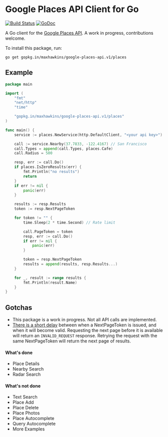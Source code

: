 # Google Places API Client for Go

[![Build Status](https://travis-ci.org/maxhawkins/google-places-api.png)](https://travis-ci.org/maxhawkins/google-places-api)
[![GoDoc](https://godoc.org/github.com/maxhawkins/google-places-api/places?status.svg)](http://godoc.org/github.com/maxhawkins/google-places-api/places)

A Go client for the [Google Places API](https://developers.google.com/places/webservice/). A work in progress, contributions welcome.

To install this package, run:

```
go get gopkg.in/maxhawkins/google-places-api.v1/places
```

## Example

``` go
package main

import (
    "fmt"
    "net/http"
    "time"

    "gopkg.in/maxhawkins/google-places-api.v1/places"
)

func main() {
    service := places.NewService(http.DefaultClient, "<your api key>")

    call := service.Nearby(37.7833, -122.4167) // San Francisco
    call.Types = append(call.Types, places.Cafe)
    call.Radius = 500

    resp, err := call.Do()
    if places.IsZeroResults(err) {
        fmt.Println("no results")
        return
    }
    if err != nil {
        panic(err)
    }

    results := resp.Results
    token := resp.NextPageToken

    for token != "" {
        time.Sleep(2 * time.Second) // Rate limit

        call.PageToken = token
        resp, err := call.Do()
        if err != nil {
            panic(err)
        }

        token = resp.NextPageToken
        results = append(results, resp.Results...)
    }

    for _, result := range results {
        fmt.Println(result.Name)
    }
}
```

## Gotchas

* This package is a work in progress. Not all API calls are implemented.
* [There is a short delay](https://developers.google.com/places/web-service/search#PlaceSearchPaging) between when a NextPageToken is issued, and when it will become valid. Requesting the next page before it is available will return an `INVALID_REQUEST` response. Retrying the request with the same NextPageToken will return the next page of results.

#### What's done

* Place Details
* Nearby Search
* Radar Search

#### What's not done

* Text Search
* Place Add
* Place Delete
* Place Photos
* Place Autocomplete
* Query Autocomplete
* More Examples
